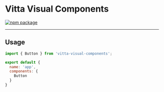 # Vitta Visual Components

[![npm package](https://nodei.co/npm/vitta-visual-components.png?downloads=true&downloadRank=true&stars=true)](https://nodei.co/npm/vitta-visual-components/)

---

## Usage
```js
import { Button } from 'vitta-visual-components';

export default {
  name: 'app',
  components: {
    Button
  }
}
```

